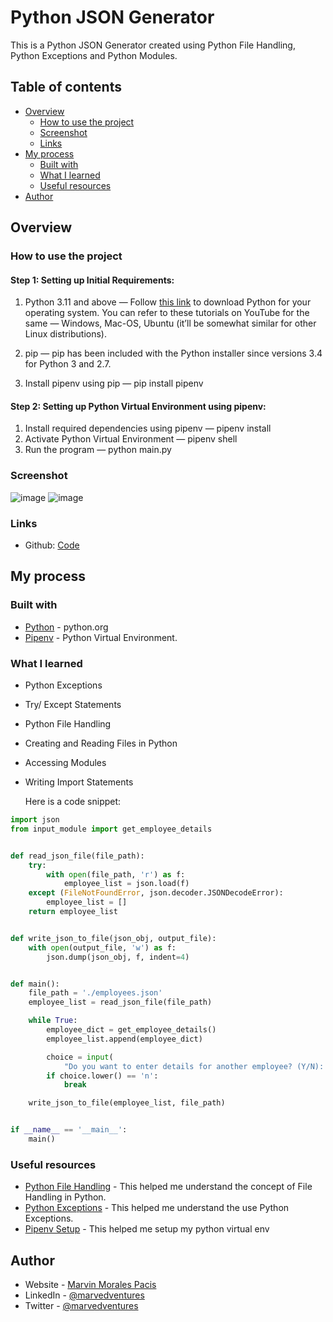 # Python JSON Generator

This is a Python JSON Generator created using Python File Handling, Python Exceptions and Python Modules.

## Table of contents

- [Overview](#overview)
  - [How to use the project](#how-to-use-the-project)
  - [Screenshot](#screenshot)
  - [Links](#links)
- [My process](#my-process)
  - [Built with](#built-with)
  - [What I learned](#what-i-learned)
  - [Useful resources](#useful-resources)
- [Author](#author)

## Overview

### How to use the project

#### Step 1: Setting up Initial Requirements:

1. Python 3.11 and above — Follow [this link](https://www.python.org/downloads/) to download Python for your operating system. You can refer to these tutorials on YouTube for the same — Windows, Mac-OS, Ubuntu (it’ll be somewhat similar for other Linux distributions).

2. pip — pip has been included with the Python installer since versions 3.4 for Python 3 and 2.7.

3. Install pipenv using pip — pip install pipenv

#### Step 2: Setting up Python Virtual Environment using pipenv:

1. Install required dependencies using pipenv — pipenv install
2. Activate Python Virtual Environment — pipenv shell
3. Run the program — python main.py

### Screenshot
![image](https://user-images.githubusercontent.com/108392678/236623114-c1ef48b6-d17a-4f3d-9229-14e64a3451bd.png)
![image](https://user-images.githubusercontent.com/108392678/236623157-7bb697d3-b89f-4e49-bb0a-0d932cda968a.png)


### Links

- Github: [Code](https://github.com/marvedventures/python-json-generator)

## My process

### Built with

- [Python](https://www.python.org/) - python.org
- [Pipenv](https://pipenv.pypa.io/en/latest/) - Python Virtual Environment.

### What I learned

- Python Exceptions
- Try/ Except Statements
- Python File Handling
- Creating and Reading Files in Python
- Accessing Modules
- Writing Import Statements

  Here is a code snippet:

```py
import json
from input_module import get_employee_details


def read_json_file(file_path):
    try:
        with open(file_path, 'r') as f:
            employee_list = json.load(f)
    except (FileNotFoundError, json.decoder.JSONDecodeError):
        employee_list = []
    return employee_list


def write_json_to_file(json_obj, output_file):
    with open(output_file, 'w') as f:
        json.dump(json_obj, f, indent=4)


def main():
    file_path = './employees.json'
    employee_list = read_json_file(file_path)

    while True:
        employee_dict = get_employee_details()
        employee_list.append(employee_dict)

        choice = input(
            "Do you want to enter details for another employee? (Y/N): ")
        if choice.lower() == 'n':
            break

    write_json_to_file(employee_list, file_path)


if __name__ == '__main__':
    main()

```

### Useful resources

- [Python File Handling](https://www.geeksforgeeks.org/file-handling-python/) - This helped me understand the concept of File Handling in Python.
- [Python Exceptions](https://www.tutorialspoint.com/python/python_exceptions.htm) - This helped me understand the use Python Exceptions.
- [Pipenv Setup](https://python.plainenglish.io/setting-up-a-basic-django-project-with-pipenv-7c58fa2ec631) - This helped me setup my python virtual env

## Author

- Website - [Marvin Morales Pacis](https://marvin-morales-pacis.vercel.app/)
- LinkedIn - [@marvedventures](https://www.linkedin.com/in/marvedventures/)
- Twitter - [@marvedventures](https://www.twitter.com/marvedventures)

